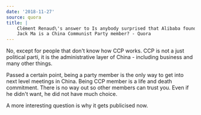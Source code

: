 ```yaml
---
date: '2018-11-27'
source: quora
title: |
    Clément Renaud\'s answer to Is anybody surprised that Alibaba founder
    Jack Ma is a China Communist Party member? - Quora
---
```


No, except for people that don\'t know how CCP works. CCP is not a just
political parti, it is the administrative layer of China - including
business and many other things.

Passed a certain point, being a party member is the only way to get into
next level meetings in China. Being CCP member is a life and death
commitment. There is no way out so other members can trust you. Even if
he didn\'t want, he did not have much choice.

A more interesting question is why it gets publicised now.
